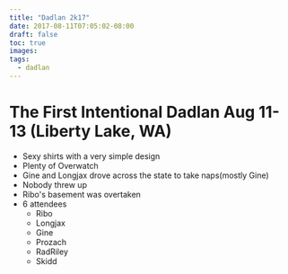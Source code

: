 ```yaml
---
title: "Dadlan 2k17"
date: 2017-08-11T07:05:02-08:00
draft: false
toc: true
images:
tags:
  - dadlan
---
```


# The First Intentional Dadlan Aug 11-13 (Liberty Lake, WA)
- Sexy shirts with a very simple design
- Plenty of Overwatch
- Gine and Longjax drove across the state to take naps(mostly Gine)
- Nobody threw up
- Ribo's basement was overtaken
- 6 attendees
  - Ribo
  - Longjax
  - Gine
  - Prozach
  - RadRiley
  - Skidd
  

